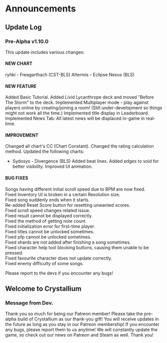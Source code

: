 # Announcements

## Update Log
### Pre-Alpha v1.10.0

This update includes various changes:

#### NEW CHART
ryhki - Freagarthach (CST-BLS)
Altermis - Eclipse Nexus (BLS)


#### NEW FEATURE
Added Basic Tutorial.
Added Livid Lycanthrope deck and moved "Before The Storm" to the deck.
Implemented Multiplayer mode - play against players online by creating/joining a room! (Still under-development so things might not work all the time.)
Implemented title display in Leaderboard.
Implemented News Tab: All latest news will be displaced in-game in real-time.


#### IMPROVEMENT
Changed all chart's CC (Chart Constant).
Changed the rating calculation method.
Updated the following charts:
- Sydosys - Divergence (BLS)
Added beat lines.
Added edges to void for better visibility.
Improved UI animation.


#### BUG FIXES
Songs having different initial scroll speed due to BPM are now fixed.  
Fixed Inventory UI is broken in a certain Resolution size.  
Fixed song suddenly ends when it starts.  
Re-added Reset Score button for resetting unwanted scores.  
Fixed scroll speed changes related issue.  
Fixed result cannot be displayed correctly.  
Fixed the method of getting note count.  
Fixed initialization error for first-time player.  
Fixed titles cannot be unlocked sometimes.  
Fixed pfp cannot be unlocked sometimes.  
Fixed shards are not added after finishing a song sometimes.  
Fixed character help tool blocking buttons, causing them unable to be pressed.  
Fixed favourite character does not update correctly.  
Fixed enemy difficulty of some songs.  


Please report to the devs if you encounter any bugs!

## Welcome to Crystallium
### Message from Dev.

Thank you so much for being our Patreon member! Please take the pre-alpha build of Crystallium as our thank-you gift! You will receive updates in the future as long as you stay in our Patreon membership!
If you encounter any bugs, please report them to us anytime! We will constantly update the game, so check out our news on Patreon and Steam as well. Thank you!
